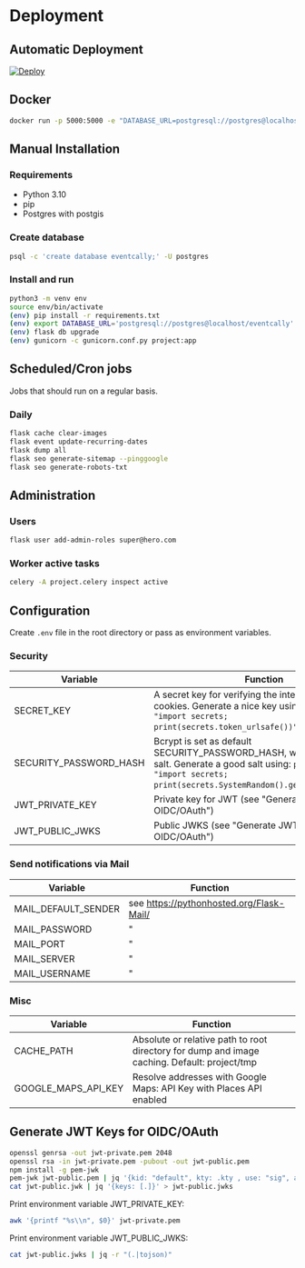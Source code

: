 # Deployment

## Automatic Deployment

[![Deploy](https://www.herokucdn.com/deploy/button.svg)](https://heroku.com/deploy)

## Docker

```sh
docker run -p 5000:5000 -e "DATABASE_URL=postgresql://postgres@localhost/eventcally" eventcally/eventcally:latest
```

## Manual Installation

### Requirements

- Python 3.10
- pip
- Postgres with postgis

### Create database

```sh
psql -c 'create database eventcally;' -U postgres
```

### Install and run

```sh
python3 -m venv env
source env/bin/activate
(env) pip install -r requirements.txt
(env) export DATABASE_URL='postgresql://postgres@localhost/eventcally'
(env) flask db upgrade
(env) gunicorn -c gunicorn.conf.py project:app
```

## Scheduled/Cron jobs

Jobs that should run on a regular basis.

### Daily

```sh
flask cache clear-images
flask event update-recurring-dates
flask dump all
flask seo generate-sitemap --pinggoogle
flask seo generate-robots-txt
```

## Administration

### Users

```sh
flask user add-admin-roles super@hero.com
```

### Worker active tasks

```sh
celery -A project.celery inspect active
```

## Configuration

Create `.env` file in the root directory or pass as environment variables.

### Security

| Variable               | Function                                                                                                                                                                           |
| ---------------------- | ---------------------------------------------------------------------------------------------------------------------------------------------------------------------------------- |
| SECRET_KEY             | A secret key for verifying the integrity of signed cookies. Generate a nice key using `python3 -c "import secrets; print(secrets.token_urlsafe())"`.                               |
| SECURITY_PASSWORD_HASH | Bcrypt is set as default SECURITY_PASSWORD_HASH, which requires a salt. Generate a good salt using: `python3 -c "import secrets; print(secrets.SystemRandom().getrandbits(128))"`. |
| JWT_PRIVATE_KEY        | Private key for JWT (see "Generate JWT Keys for OIDC/OAuth")                                                                                                                       |
| JWT_PUBLIC_JWKS        | Public JWKS (see "Generate JWT Keys for OIDC/OAuth")                                                                                                                               |

### Send notifications via Mail

| Variable            | Function                                   |
| ------------------- | ------------------------------------------ |
| MAIL_DEFAULT_SENDER | see <https://pythonhosted.org/Flask-Mail/> |
| MAIL_PASSWORD       | "                                          |
| MAIL_PORT           | "                                          |
| MAIL_SERVER         | "                                          |
| MAIL_USERNAME       | "                                          |

### Misc

| Variable            | Function                                                                                     |
| ------------------- | -------------------------------------------------------------------------------------------- |
| CACHE_PATH          | Absolute or relative path to root directory for dump and image caching. Default: project/tmp |
| GOOGLE_MAPS_API_KEY | Resolve addresses with Google Maps: API Key with Places API enabled                          |

## Generate JWT Keys for OIDC/OAuth

```sh
openssl genrsa -out jwt-private.pem 2048
openssl rsa -in jwt-private.pem -pubout -out jwt-public.pem
npm install -g pem-jwk
pem-jwk jwt-public.pem | jq '{kid: "default", kty: .kty , use: "sig", alg: "RS256", n: .n , e: .e }' > jwt-public.jwk
cat jwt-public.jwk | jq '{keys: [.]}' > jwt-public.jwks
```

Print environment variable JWT_PRIVATE_KEY:

```sh
awk '{printf "%s\\n", $0}' jwt-private.pem
```

Print environment variable JWT_PUBLIC_JWKS:

```sh
cat jwt-public.jwks | jq -r "(.|tojson)"
```
